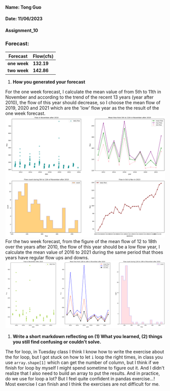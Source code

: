 #### Name: Tong Guo
#### Date: 11/06/2023
#### Assignment_10



### Forecast:
| Forecast | Flow(cfs) |
| ----------- | ----------- |
| **one week** | **132.19** |
| **two week** | **142.86** |

1. **How you generated your forecast**

 For the one week forecast, I calculate the mean value of from 5th to 11th in November and according to the trend of the recent 13 years (year after 2010), the flow of this year should decrease, so I choose the mean flow of 2019, 2020 and 2021 which are the 'low' flow year as the the result of the one week forecast.
 ![Alt text](week10plot1.png)
 For the two week forecast, from the figure of the mean flow of 12 to 18th over the years after 2010, the flow of this year should be a low flow year, I calculate the mean value of 2016 to 2021 during the same period that thoes years have regular flow ups and downs.
![Alt text](week10plot2.png)
1. **Write a short markdown reflecting on (1) What you learned, (2) things you still find confusing or couldn't solve.**

The for loop, in Tuesday class I think I know how to write the exercise about the for loop, but I got stuck on how to let `i` loop the right times, in class you use `array.shape[1]` which can get the number of column, but I think if we finish for loop by myself I might spend sometime to figure out it. And I didn't realize that I also need to build an array to put the results. And in practice, do we use for loop a lot?
But I feel quite confident in pandas exercise...! Most exercise I can finish and I think the exercises are not difficult for me.